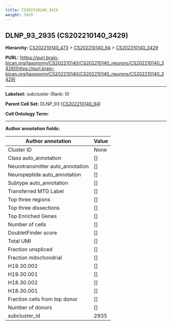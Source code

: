 ```yaml
---
title: CS202210140_3429
weight: 3429
---
```

## DLNP_93_2935 (CS202210140_3429)
<b>Hierarchy: </b>
[CS202210140_473](../CS202210140_473) >
[CS202210140_94](../CS202210140_94) >
[CS202210140_3429](../CS202210140_3429)

**PURL:** [https://purl.brain-bican.org/taxonomy/CS202210140/CS202210140_neurons/CS202210140_3429](https://purl.brain-bican.org/taxonomy/CS202210140/CS202210140_neurons/CS202210140_3429)

---


**Labelset:** subcluster (Rank: 0)

**Parent Cell Set:** DLNP_93 ([CS202210140_94](../CS202210140_94))



**Cell Ontology Term:** 

[MARKER GENES.]: #


---

[TRANSFERRED ANNOTATIONS.]: #


[AUTHOR ANNOTATION FIELDS.]: #


**Author annotation fields:**

| Author annotation | Value |
|-------------------|-------|
|Cluster ID|None|
|Class auto_annotation|[]|
|Neurotransmitter auto_annotation|[]|
|Neuropeptide auto_annotation|[]|
|Subtype auto_annotation|[]|
|Transferred MTG Label|[]|
|Top three regions|[]|
|Top three dissections|[]|
|Top Enriched Genes|[]|
|Number of cells|[]|
|DoubletFinder score|[]|
|Total UMI|[]|
|Fraction unspliced|[]|
|Fraction mitochondrial|[]|
|H19.30.002|[]|
|H19.30.001|[]|
|H18.30.002|[]|
|H18.30.001|[]|
|Fraction cells from top donor|[]|
|Number of donors|[]|
|subcluster_id|2935|

